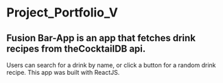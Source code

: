 # Project_Portfolio_V
## Fusion Bar-App is an app that fetches drink recipes from theCocktailDB api.
Users can search for a drink by name, or click a button for a random drink recipe.
This app was built with ReactJS.
